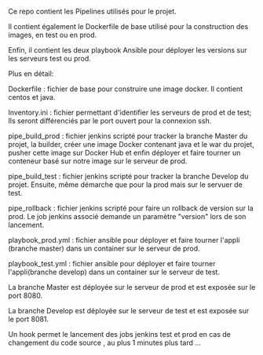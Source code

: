 Ce repo contient les Pipelines utilisés pour le projet.

Il contient également le Dockerfile de base utilisé pour la construction des 
images, en test ou en prod.

Enfin, il contient les deux playbook Ansible pour déployer les versions sur les
serveurs test ou prod.

Plus en détail:

Dockerfile : fichier de base pour construire une image docker. Il contient centos et java.

Inventory.ini : fichier permettant d'identifier les serveurs de prod et de test;
Ils seront différenciés par le port ouvert pour la connexion ssh.

pipe_build_prod : fichier jenkins scripté pour tracker la branche Master du
projet, la builder, créer une image Docker contenant java et le war du projet, 
pusher cette image sur Docker Hub et enfin déployer et faire tourner un 
conteneur basé sur notre image sur le serveur de prod.

pipe_build_test : fichier jenkins scripté pour tracker la branche Develop du 
projet. Ensuite, même démarche que pour la prod mais sur le servuer de test.

pipe_rollback : fichier jenkins scripté pour faire un rollback de version 
sur la prod. Le job jenkins associé demande un paramètre "version" lors de son lancement.

playbook_prod.yml : fichier ansible pour déployer et faire tourner 
l'appli (branche master) dans un container sur le serveur de prod.

playbook_test.yml : fichier ansible pour déployer et faire tourner 
l'appli(branche develop) dans un container sur le serveur de test.


La branche Master est déployée sur le serveur de prod et est exposée sur le port 8080.

La branche Develop est déployée sur le serveur de test et est exposée sur le port 8081.

Un hook permet le lancement des jobs jenkins test et prod en cas de changement du code source
, au plus 1 minutes plus tard ...


